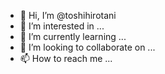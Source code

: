 - 👋 Hi, I’m @toshihirotani
- 👀 I’m interested in ...
- 🌱 I’m currently learning ...
- 💞️ I’m looking to collaborate on ...
- 📫 How to reach me ...

<!---
toshihirotani/toshihirotani is a ✨ special ✨ repository because its `README.md` (this file) appears on your GitHub profile.
You can click the Preview link to take a look at your changes.
--->
